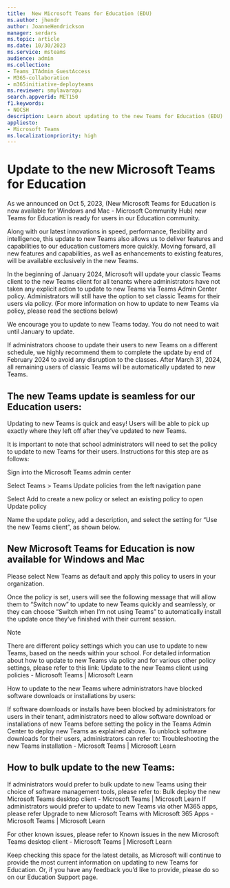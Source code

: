 ```yaml
---
title:  New Microsoft Teams for Education (EDU)
ms.author: jhendr
author: JoanneHendrickson
manager: serdars
ms.topic: article
ms.date: 10/30/2023
ms.service: msteams
audience: admin
ms.collection: 
- Teams_ITAdmin_GuestAccess
- M365-collaboration
- m365initiative-deployteams
ms.reviewer: smylavarapu
search.appverid: MET150
f1.keywords:
- NOCSH
description: Learn about updating to the new Teams for Education (EDU)
appliesto: 
- Microsoft Teams
ms.localizationpriority: high
---
```

# Update to the new Microsoft Teams for Education 
 

As we announced on Oct 5, 2023, (New Microsoft Teams for Education is now available for Windows and Mac - Microsoft Community Hub) new Teams for Education is ready for users in our Education community.  

Along with our latest innovations in speed, performance, flexibility and intelligence, this update to new Teams also allows us to deliver features and capabilities to our education customers more quickly. Moving forward, all new features and capabilities, as well as enhancements to existing features, will be available exclusively in the new Teams. 
 

In the beginning of January 2024, Microsoft will update your classic Teams client to the new Teams client for all tenants where administrators have not taken any explicit action to update to new Teams via Teams Admin Center policy. Administrators will still have the option to set classic Teams for their users via policy. (For more information on how to update to new Teams via policy, please read the sections below) 

We encourage you to update to new Teams today. You do not need to wait until January to update. 

If administrators choose to update their users to new Teams on a different schedule, we highly recommend them to complete the update by end of February 2024 to avoid any disruption to the classes. After March 31, 2024, all remaining users of classic Teams will be automatically updated to new Teams.  

 

## The new Teams update is seamless for our Education users: 

Updating to new Teams is quick and easy! Users will be able to pick up exactly where they left off after they’ve updated to new Teams.  


It is important to note that school administrators will need to set the policy to update to new Teams for their users. Instructions for this step are as follows: 

Sign into the Microsoft Teams admin center 

Select Teams > Teams Update policies from the left navigation pane 

Select Add to create a new policy or select an existing policy to open Update policy 

Name the update policy, add a description, and select the setting for “Use the new Teams client”, as shown below. 


## New Microsoft Teams for Education is now available for Windows and Mac


Please select New Teams as default and apply this policy to users in your organization.  

 

Once the policy is set, users will see the following message that will allow them to “Switch now” to update to new Teams quickly and seamlessly, or they can choose “Switch when I’m not using Teams” to automatically install the update once they’ve finished with their current session. 

>[!Note]
>There are different policy settings which you can use to update to new Teams, based on the needs within your school. For detailed information about how to update to new Teams via policy and for various other policy settings, please refer to this link: Update to the new Teams client using policies - Microsoft Teams | Microsoft Learn 

How to update to the new Teams where administrators have blocked software downloads or installations by users:  

If software downloads or installs have been blocked by administrators for users in their tenant, administrators need to allow software download or installations of new Teams before setting the policy in the Teams Admin Center to deploy new Teams as explained above. To unblock software downloads for their users, administrators can refer to: Troubleshooting the new Teams installation - Microsoft Teams | Microsoft Learn 


## How to bulk update to the new Teams:  

If administrators would prefer to bulk update to new Teams using their choice of software management tools, please refer to: Bulk deploy the new Microsoft Teams desktop client - Microsoft Teams | Microsoft Learn 
If administrators would prefer to update to new Teams via other M365 apps, please refer Upgrade to new Microsoft Teams with Microsoft 365 Apps - Microsoft Teams | Microsoft Learn 


For other known issues, please refer to Known issues in the new Microsoft Teams desktop client - Microsoft Teams | Microsoft Learn 

Keep checking this space for the latest details, as Microsoft will continue to provide the most current information on updating to new Teams for Education.  Or, if you have any feedback you’d like to provide, please do so on our Education Support page. 
